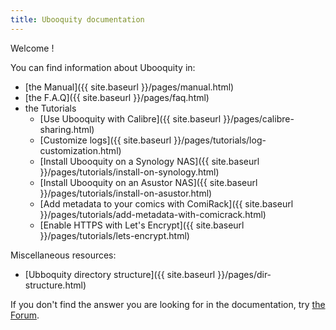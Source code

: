 ```yaml
---
title: Ubooquity documentation
---
```


Welcome !

You can find information about Ubooquity in:

* [the Manual]({{ site.baseurl }}/pages/manual.html)
* [the F.A.Q]({{ site.baseurl }}/pages/faq.html)
* the Tutorials
  * [Use Ubooquity with Calibre]({{ site.baseurl }}/pages/calibre-sharing.html)
  * [Customize logs]({{ site.baseurl }}/pages/tutorials/log-customization.html)
  * [Install Ubooquity on a Synology NAS]({{ site.baseurl }}/pages/tutorials/install-on-synology.html)
  * [Install Ubooquity on an Asustor NAS]({{ site.baseurl }}/pages/tutorials/install-on-asustor.html)
  * [Add metadata to your comics with ComiRack]({{ site.baseurl }}/pages/tutorials/add-metadata-with-comicrack.html)
  * [Enable HTTPS with Let's Encrypt]({{ site.baseurl }}/pages/tutorials/lets-encrypt.html)

Miscellaneous resources:

* [Ubboquity directory structure]({{ site.baseurl }}/pages/dir-structure.html)

If you don't find the answer you are looking for in the documentation, try [the Forum](http://ubooquity.userecho.com/).
